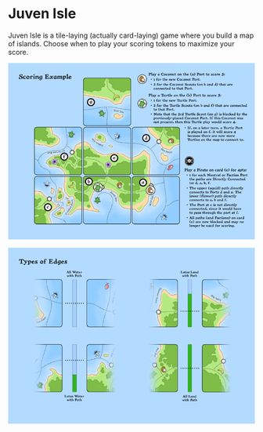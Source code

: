 # Juven Isle

Juven Isle is a tile-laying (actually card-laying) game where you build a map of islands. Choose when to play your scoring tokens to maximize your score.

[![](img/scoring-example.png)](cards/instr/booklet-crossfold/scoring.png)

[![](img/types-of-edges.png)](cards/instr/booklet-crossfold/edges.png)